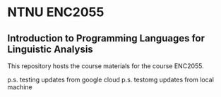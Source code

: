 # NTNU ENC2055

## Introduction to Programming Languages for Linguistic Analysis

This repository hosts the course materials for the course ENC2055.

p.s. testing updates from google cloud
p.s. testomg updates from local machine